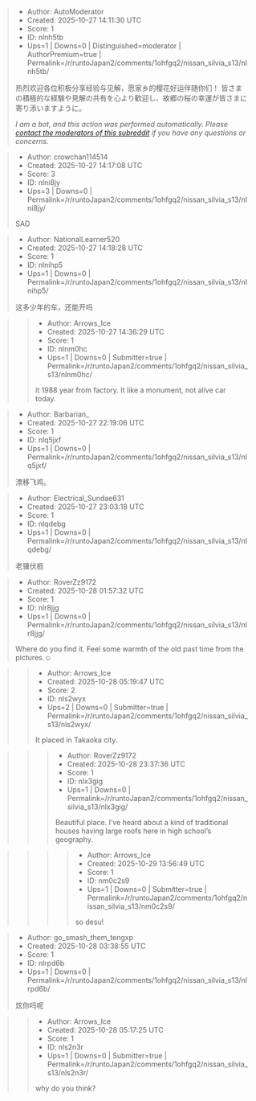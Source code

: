 > - Author: AutoModerator
> - Created: 2025-10-27 14:11:30 UTC
> - Score: 1
> - ID: nlnh5tb
> - Ups=1 | Downs=0 | Distinguished=moderator | AuthorPremium=true | Permalink=/r/runtoJapan2/comments/1ohfgq2/nissan_silvia_s13/nlnh5tb/
>
> 热烈欢迎各位积极分享经验与见解，愿家乡的樱花好运伴随你们！
> 皆さまの積極的な経験や見解の共有を心より歓迎し、故郷の桜の幸運が皆さまに寄り添いますように。
> 
> *I am a bot, and this action was performed automatically. Please [contact the moderators of this subreddit](/message/compose/?to=/r/runtoJapan2) if you have any questions or concerns.*

> - Author: crowchan114514
> - Created: 2025-10-27 14:17:08 UTC
> - Score: 3
> - ID: nlni8jy
> - Ups=3 | Downs=0 | Permalink=/r/runtoJapan2/comments/1ohfgq2/nissan_silvia_s13/nlni8jy/
>
>   
> SAD

> - Author: NationalLearner520
> - Created: 2025-10-27 14:18:28 UTC
> - Score: 1
> - ID: nlnihp5
> - Ups=1 | Downs=0 | Permalink=/r/runtoJapan2/comments/1ohfgq2/nissan_silvia_s13/nlnihp5/
>
> 这多少年的车，还能开吗

>> - Author: Arrows_Ice
>> - Created: 2025-10-27 14:36:29 UTC
>> - Score: 1
>> - ID: nlnm0hc
>> - Ups=1 | Downs=0 | Submitter=true | Permalink=/r/runtoJapan2/comments/1ohfgq2/nissan_silvia_s13/nlnm0hc/
>>
>> it 1988 year from factory. It like a monument, not alive car today. 

> - Author: Barbarian_
> - Created: 2025-10-27 22:19:06 UTC
> - Score: 1
> - ID: nlq5jxf
> - Ups=1 | Downs=0 | Permalink=/r/runtoJapan2/comments/1ohfgq2/nissan_silvia_s13/nlq5jxf/
>
> 漂移飞鸡。

> - Author: Electrical_Sundae631
> - Created: 2025-10-27 23:03:18 UTC
> - Score: 1
> - ID: nlqdebg
> - Ups=1 | Downs=0 | Permalink=/r/runtoJapan2/comments/1ohfgq2/nissan_silvia_s13/nlqdebg/
>
> 老骥伏枥

> - Author: RoverZz9172
> - Created: 2025-10-28 01:57:32 UTC
> - Score: 1
> - ID: nlr8jjg
> - Ups=1 | Downs=0 | Permalink=/r/runtoJapan2/comments/1ohfgq2/nissan_silvia_s13/nlr8jjg/
>
> Where do you find it. Feel some warmth of the old past time from the pictures.☺️

>> - Author: Arrows_Ice
>> - Created: 2025-10-28 05:19:47 UTC
>> - Score: 2
>> - ID: nls2wyx
>> - Ups=2 | Downs=0 | Submitter=true | Permalink=/r/runtoJapan2/comments/1ohfgq2/nissan_silvia_s13/nls2wyx/
>>
>> It placed in Takaoka city.

>>> - Author: RoverZz9172
>>> - Created: 2025-10-28 23:37:36 UTC
>>> - Score: 1
>>> - ID: nlx3gig
>>> - Ups=1 | Downs=0 | Permalink=/r/runtoJapan2/comments/1ohfgq2/nissan_silvia_s13/nlx3gig/
>>>
>>> Beautiful place. I’ve heard about a kind of traditional houses having large roofs here in high school’s geography.

>>>> - Author: Arrows_Ice
>>>> - Created: 2025-10-29 13:56:49 UTC
>>>> - Score: 1
>>>> - ID: nm0c2s9
>>>> - Ups=1 | Downs=0 | Submitter=true | Permalink=/r/runtoJapan2/comments/1ohfgq2/nissan_silvia_s13/nm0c2s9/
>>>>
>>>> so desu! 

> - Author: go_smash_them_tengxp
> - Created: 2025-10-28 03:38:55 UTC
> - Score: 1
> - ID: nlrpd6b
> - Ups=1 | Downs=0 | Permalink=/r/runtoJapan2/comments/1ohfgq2/nissan_silvia_s13/nlrpd6b/
>
> 炫你吗呢

>> - Author: Arrows_Ice
>> - Created: 2025-10-28 05:17:25 UTC
>> - Score: 1
>> - ID: nls2n3r
>> - Ups=1 | Downs=0 | Submitter=true | Permalink=/r/runtoJapan2/comments/1ohfgq2/nissan_silvia_s13/nls2n3r/
>>
>> why do you think?
